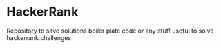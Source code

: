 # HackerRank
Repository to save solutions boiler plate code or any stuff useful to solve hackerrank challenges
